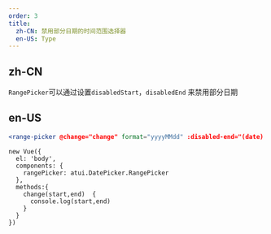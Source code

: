 ```yaml
---
order: 3
title:
  zh-CN: 禁用部分日期的时间范围选择器
  en-US: Type
---
```


## zh-CN

`RangePicker`可以通过设置`disabledStart`，`disabledEnd` 来禁用部分日期

## en-US


````jsx
<range-picker @change="change" format="yyyyMMdd" :disabled-end="(date) => { return date.getMonth() < 3 }" :disabled-start="(date) => { return date.getMonth() >= 2 }"></range-picker>
````

````vue-script
new Vue({
  el: 'body',
  components: {
    rangePicker: atui.DatePicker.RangePicker
  },
  methods:{
    change(start,end)  {
      console.log(start,end)
    }
  }
})
````
